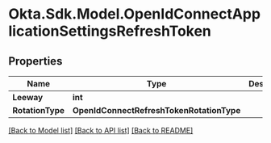 # Okta.Sdk.Model.OpenIdConnectApplicationSettingsRefreshToken

## Properties

Name | Type | Description | Notes
------------ | ------------- | ------------- | -------------
**Leeway** | **int** |  | [optional] 
**RotationType** | **OpenIdConnectRefreshTokenRotationType** |  | [optional] 

[[Back to Model list]](../README.md#documentation-for-models) [[Back to API list]](../README.md#documentation-for-api-endpoints) [[Back to README]](../README.md)

